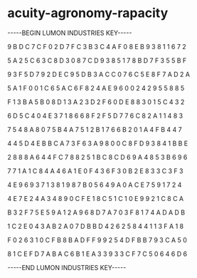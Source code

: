 # acuity-agronomy-rapacity

-----BEGIN LUMON INDUSTRIES KEY-----

9 B D C 7 C F 0 2 D 7 F C 3 B 3 C 4 A F 0 8 E B 9 3 8 1 1 6 7 2

5 A 2 5 C 6 3 C 8 D 3 0 8 7 C D 9 3 8 5 1 7 8 B D 7 F 3 5 5 B F

9 3 F 5 D 7 9 2 D E C 9 5 D B 3 A C C 0 7 6 C 5 E 8 F 7 A D 2 A

5 A 1 F 0 0 1 C 6 5 A C 6 F 8 2 4 A E 9 6 0 0 2 4 2 9 5 5 8 8 5

F 1 3 B A 5 B 0 8 D 1 3 A 2 3 D 2 F 6 0 D E 8 8 3 0 1 5 C 4 3 2

6 D 5 C 4 0 4 E 3 7 1 8 6 6 8 F 2 F 5 D 7 7 6 C 8 2 A 1 1 4 8 3

7 5 4 8 A 8 0 7 5 B 4 A 7 5 1 2 B 1 7 6 6 B 2 0 1 A 4 F B 4 4 7

4 4 5 D 4 E B B C A 7 3 F 6 3 A 9 8 0 0 C 8 F D 9 3 8 4 1 B B E

2 8 8 8 A 6 4 4 F C 7 8 8 2 5 1 B C 8 C D 6 9 A 4 8 5 3 B 6 9 6

7 7 1 A 1 C 8 4 A 4 6 A 1 E 0 F 4 3 6 F 3 0 B 2 E 8 3 3 C 3 F 3

4 E 9 6 9 3 7 1 3 8 1 9 8 7 B 0 5 6 4 9 A 0 A C E 7 5 9 1 7 2 4

4 E 7 E 2 4 A 3 4 8 9 0 C F E 1 8 C 5 1 C 1 0 E 9 9 2 1 C 8 C A

B 3 2 F 7 5 E 5 9 A 1 2 A 9 6 8 D 7 A 7 0 3 F 8 1 7 4 A D A D B

1 C 2 E 0 4 3 A B 2 A 0 7 D B B D 4 2 6 2 5 8 4 4 1 1 3 F A 1 8

F 0 2 6 3 1 0 C F B 8 B A D F F 9 9 2 5 4 D F B B 7 9 3 C A 5 0

8 1 C E F D 7 A B A C 6 B 1 E A 3 3 9 3 3 C F 7 C 5 0 6 4 6 D 6

-----END LUMON INDUSTRIES KEY-----
